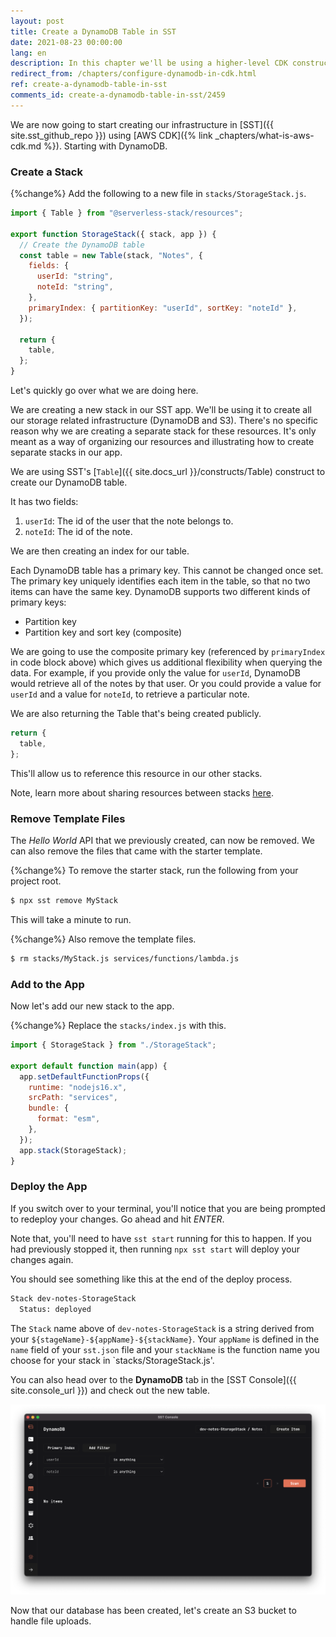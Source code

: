 ```yaml
---
layout: post
title: Create a DynamoDB Table in SST
date: 2021-08-23 00:00:00
lang: en
description: In this chapter we'll be using a higher-level CDK construct to configure a DynamoDB table in our SST app.
redirect_from: /chapters/configure-dynamodb-in-cdk.html
ref: create-a-dynamodb-table-in-sst
comments_id: create-a-dynamodb-table-in-sst/2459
---
```


We are now going to start creating our infrastructure in [SST]({{ site.sst_github_repo }}) using [AWS CDK]({% link _chapters/what-is-aws-cdk.md %}). Starting with DynamoDB.

### Create a Stack

{%change%} Add the following to a new file in `stacks/StorageStack.js`.

```js
import { Table } from "@serverless-stack/resources";

export function StorageStack({ stack, app }) {
  // Create the DynamoDB table
  const table = new Table(stack, "Notes", {
    fields: {
      userId: "string",
      noteId: "string",
    },
    primaryIndex: { partitionKey: "userId", sortKey: "noteId" },
  });

  return {
    table,
  };
}
```

Let's quickly go over what we are doing here.

We are creating a new stack in our SST app. We'll be using it to create all our storage related infrastructure (DynamoDB and S3). There's no specific reason why we are creating a separate stack for these resources. It's only meant as a way of organizing our resources and illustrating how to create separate stacks in our app.

We are using SST's [`Table`]({{ site.docs_url }}/constructs/Table) construct to create our DynamoDB table.

It has two fields:

1. `userId`: The id of the user that the note belongs to.
2. `noteId`: The id of the note.

We are then creating an index for our table.

Each DynamoDB table has a primary key. This cannot be changed once set. The primary key uniquely identifies each item in the table, so that no two items can have the same key. DynamoDB supports two different kinds of primary keys:

- Partition key
- Partition key and sort key (composite)

We are going to use the composite primary key (referenced by `primaryIndex` in code block above) which gives us additional flexibility when querying the data. For example, if you provide only the value for `userId`, DynamoDB would retrieve all of the notes by that user. Or you could provide a value for `userId` and a value for `noteId`, to retrieve a particular note.

We are also returning the Table that's being created publicly.

```js
return {
  table,
};
```

This'll allow us to reference this resource in our other stacks.

Note, learn more about sharing resources between stacks [here](https://docs.sst.dev/constructs/Stack#sharing-resources-between-stacks).

### Remove Template Files

The _Hello World_ API that we previously created, can now be removed. We can also remove the files that came with the starter template.

{%change%} To remove the starter stack, run the following from your project root.

```bash
$ npx sst remove MyStack
```

This will take a minute to run.

{%change%} Also remove the template files.

```bash
$ rm stacks/MyStack.js services/functions/lambda.js
```

### Add to the App

Now let's add our new stack to the app.

{%change%} Replace the `stacks/index.js` with this.

```js
import { StorageStack } from "./StorageStack";

export default function main(app) {
  app.setDefaultFunctionProps({
    runtime: "nodejs16.x",
    srcPath: "services",
    bundle: {
      format: "esm",
    },
  });
  app.stack(StorageStack);
}
```

### Deploy the App

If you switch over to your terminal, you'll notice that you are being prompted to redeploy your changes. Go ahead and hit _ENTER_.

Note that, you'll need to have `sst start` running for this to happen. If you had previously stopped it, then running `npx sst start` will deploy your changes again.

You should see something like this at the end of the deploy process.

```bash
Stack dev-notes-StorageStack
  Status: deployed
```

The `Stack` name above of `dev-notes-StorageStack` is a string derived from your `${stageName}-${appName}-${stackName}`. Your `appName` is defined in the `name` field of your `sst.json` file and your `stackName` is the function name you choose for your stack in `stacks/StorageStack.js'.

You can also head over to the **DynamoDB** tab in the [SST Console]({{ site.console_url }}) and check out the new table.

![SST Console DynamoDB tab](/assets/part2/sst-console-dynamodb-tab.png)

Now that our database has been created, let's create an S3 bucket to handle file uploads.
